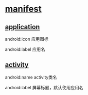 # [manifest](https://developer.android.com/guide/topics/manifest/manifest-intro)

## [application](https://developer.android.com/guide/topics/manifest/application-element)

android:icon 应用图标

android:label 应用名

## [activity](https://developer.android.com/guide/topics/manifest/activity-element)

android:name activity类名

android:label 屏幕标题，默认使用应用名
